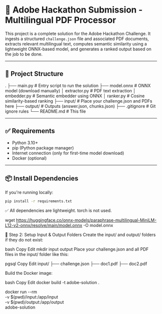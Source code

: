 # 🚀 Adobe Hackathon Submission - Multilingual PDF Processor

This project is a complete solution for the Adobe Hackathon Challenge. It ingests a structured `challenge.json` file and associated PDF documents, extracts relevant multilingual text, computes semantic similarity using a lightweight ONNX-based model, and generates a ranked output based on the job to be done.

---

## 📁 Project Structure

.
├── main.py # Entry script to run the solution
├── model.onnx # ONNX model (download manually)
│ extractor.py # PDF text extraction
│ embedder.py # Semantic embedder using ONNX
│ ranker.py # Cosine similarity-based ranking
├── input/ # Place your challenge.json and PDFs here
├── output/ # Outputs (answer.json, chunks.json)
├── .gitignore # Git ignore rules
└── README.md # This file

---

## ✅ Requirements

- Python 3.10+
- pip (Python package manager)
- Internet connection (only for first-time model download)
- Docker (optional)

---

## 📦 Install Dependencies

If you're running locally:

```bash
pip install -r requirements.txt


```

✅ All dependencies are lightweight. torch is not used.

wget https://huggingface.co/onnx-models/paraphrase-multilingual-MiniLM-L12-v2-onnx/resolve/main/model.onnx -O model.onnx

📂 Step 2: Setup Input & Output Folders
Create the input/ and output/ folders if they do not exist:

bash
Copy
Edit
mkdir input output
Place your challenge.json and all PDF files in the input/ folder like this:

pgsql
Copy
Edit
input/
├── challenge.json
├── doc1.pdf
├── doc2.pdf

Build the Docker image:

bash
Copy
Edit
docker build -t adobe-solution .

docker run --rm \
 -v $(pwd)/input:/app/input \
 -v $(pwd)/output:/app/output \
 adobe-solution
